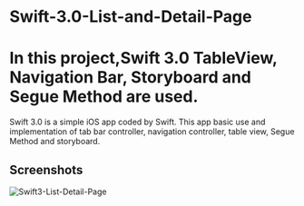 # Swift-3.0-List-and-Detail-Page
In this project,Swift 3.0 TableView, Navigation Bar, Storyboard and Segue Method are used.
==========

Swift 3.0 is a simple iOS app coded by Swift. This app basic use and implementation of tab bar controller, navigation controller, table view, Segue Method and storyboard.

## Screenshots


![Swift3-List-Detail-Page](http://im.ezgif.com/tmp/ezgif.com-ed7e3727b9.gif)


